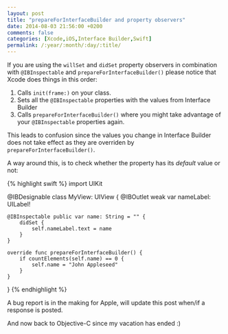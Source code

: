 ```yaml
---
layout: post
title: "prepareForInterfaceBuilder and property observers"
date: 2014-08-03 21:56:00 +0200
comments: false
categories: [Xcode,iOS,Interface Builder,Swift]
permalink: /:year/:month/:day/:title/
---
```


If you are using the `willSet` and `didSet` property observers in combination with `@IBInspectable` and `prepareForInterfaceBuilder()` please notice that Xcode does things in this order:

1. Calls `init(frame:)` on your class.
2. Sets all the `@IBInspectable` properties with the values from Interface Builder
3. Calls `prepareForInterfaceBuilder()` where you might take advantage of your `@IBInspectable` properties again.

This leads to confusion since the values you change in Interface Builder does not take effect as they are overriden by `prepareForInterfaceBuilder()`.

A way around this, is to check whether the property has its *default* value or not:

{% highlight swift %}
import UIKit

@IBDesignable
class MyView: UIView {
    @IBOutlet weak var nameLabel: UILabel!

    @IBInspectable public var name: String = "" {
        didSet {
            self.nameLabel.text = name
        }
    }

    override func prepareForInterfaceBuilder() {
        if countElements(self.name) == 0 {
            self.name = "John Appleseed"
        }
    }
}
{% endhighlight %}

A bug report is in the making for Apple, will update this post when/if a response is posted.

And now back to Objective-C since my vacation has ended :)
